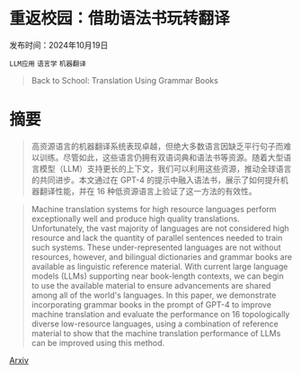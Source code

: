 # 重返校园：借助语法书玩转翻译

发布时间：2024年10月19日

`LLM应用` `语言学` `机器翻译`

> Back to School: Translation Using Grammar Books

# 摘要

> 高资源语言的机器翻译系统表现卓越，但绝大多数语言因缺乏平行句子而难以训练。尽管如此，这些语言仍拥有双语词典和语法书等资源。随着大型语言模型（LLM）支持更长的上下文，我们可以利用这些资源，推动全球语言的共同进步。本文通过在 GPT-4 的提示中融入语法书，展示了如何提升机器翻译性能，并在 16 种低资源语言上验证了这一方法的有效性。

> Machine translation systems for high resource languages perform exceptionally well and produce high quality translations. Unfortunately, the vast majority of languages are not considered high resource and lack the quantity of parallel sentences needed to train such systems. These under-represented languages are not without resources, however, and bilingual dictionaries and grammar books are available as linguistic reference material. With current large language models (LLMs) supporting near book-length contexts, we can begin to use the available material to ensure advancements are shared among all of the world's languages. In this paper, we demonstrate incorporating grammar books in the prompt of GPT-4 to improve machine translation and evaluate the performance on 16 topologically diverse low-resource languages, using a combination of reference material to show that the machine translation performance of LLMs can be improved using this method.

[Arxiv](https://arxiv.org/abs/2410.15263)
